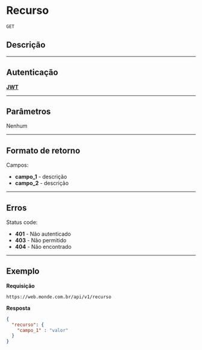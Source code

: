 # Recurso

    GET

## Descrição

***

## Autenticação
**[JWT](v1/authentication/POST_auth_token.md)**

***

## Parâmetros
  Nenhum

***

## Formato de retorno
  Campos:

  - **campo_1** - descrição
  - **campo_2** - descrição
***

## Erros
  Status code:
  - **401** - Não autenticado
  - **403** - Não permitido
  - **404** - Não encontrado

***

## Exemplo
  **Requisição**

    https://web.monde.com.br/api/v1/recurso

  **Resposta**
  ``` json
  {
    "recurso": {
      "campo_1" : "valor"
    }
  }
  ```
